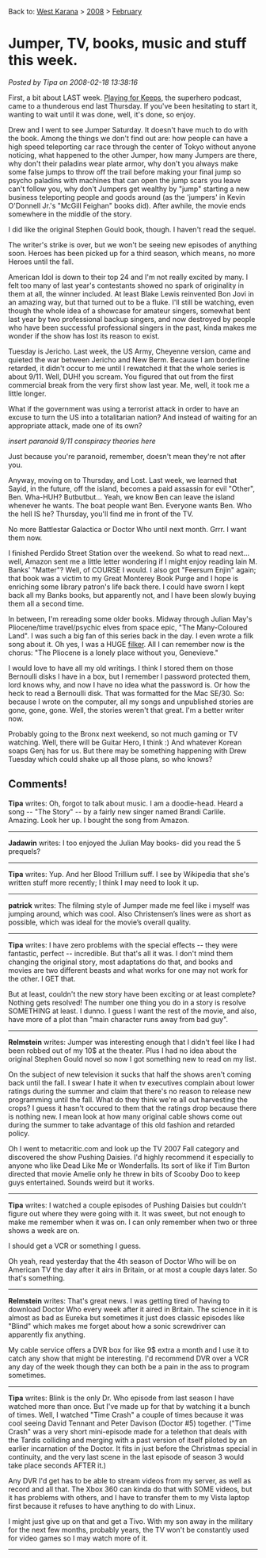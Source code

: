 Back to: [West Karana](/posts/westkarana.md) > [2008](/posts/2008/westkarana.md) > [February](./westkarana.md)
# Jumper, TV, books, music and stuff this week.

*Posted by Tipa on 2008-02-18 13:38:16*

First, a bit about LAST week. [Playing for Keeps](http://playingforkeepsnovel.com), the superhero podcast, came to a thunderous end last Thursday. If you've been hesitating to start it, wanting to wait until it was done, well, it's done, so enjoy.

Drew and I went to see Jumper Saturday. It doesn't have much to do with the book. Among the things we don't find out are: how people can have a high speed teleporting car race through the center of Tokyo without anyone noticing, what happened to the other Jumper, how many Jumpers are there, why don't their paladins wear plate armor, why don't you always make some false jumps to throw off the trail before making your final jump so psycho paladins with machines that can open the jump scars you leave can't follow you, why don't Jumpers get wealthy by "jump" starting a new business teleporting people and goods around (as the 'jumpers' in Kevin O'Donnell Jr.'s "McGill Feighan" books did). After awhile, the movie ends somewhere in the middle of the story.

I did like the original Stephen Gould book, though. I haven't read the sequel.

The writer's strike is over, but we won't be seeing new episodes of anything soon. Heroes has been picked up for a third season, which means, no more Heroes until the fall.

American Idol is down to their top 24 and I'm not really excited by many. I felt too many of last year's contestants showed no spark of originality in them at all, the winner included. At least Blake Lewis reinvented Bon Jovi in an amazing way, but that turned out to be a fluke. I'll still be watching, even though the whole idea of a showcase for amateur singers, somewhat bent last year by two professional backup singers, and now destroyed by people who have been successful professional singers in the past, kinda makes me wonder if the show has lost its reason to exist.

Tuesday is Jericho. Last week, the US Army, Cheyenne version, came and quieted the war between Jericho and New Berm. Because I am borderline retarded, it didn't occur to me until I rewatched it that the whole series is about 9/11. Well, DUH! you scream. You figured that out from the first commercial break from the very first show last year. Me, well, it took me a little longer.

What if the government was using a terrorist attack in order to have an excuse to turn the US into a totalitarian nation? And instead of waiting for an appropriate attack, made one of its own?

*insert paranoid 9/11 conspiracy theories here*

Just because you're paranoid, remember, doesn't mean they're not after you.

Anyway, moving on to Thursday, and Lost. Last week, we learned that Sayid, in the future, off the island, becomes a paid assassin for evil "Other", Ben. Wha-HUH? Butbutbut... Yeah, we know Ben can leave the island whenever he wants. The boat people want Ben. Everyone wants Ben. Who the hell IS he? Thursday, you'll find me in front of the TV.

No more Battlestar Galactica or Doctor Who until next month. Grrr. I want them now.

I finished Perdido Street Station over the weekend. So what to read next... well, Amazon sent me a little letter wondering if I might enjoy reading Iain M. Banks' "Matter"? Well, of COURSE I would. I also got "Feersum Enjin" again; that book was a victim to my Great Monterey Book Purge and I hope is enriching some library patron's life back there. I could have sworn I kept back all my Banks books, but apparently not, and I have been slowly buying them all a second time.

In between, I'm rereading some older books. Midway through Julian May's Pliocene/time travel/psychic elves from space epic, "The Many-Coloured Land". I was such a big fan of this series back in the day. I even wrote a filk song about it. Oh yes, I was a HUGE [filker](http://en.wikipedia.org/wiki/Filk_music). All I can remember now is the chorus: "The Pliocene is a lonely place without you, Genevieve."

I would love to have all my old writings. I think I stored them on those Bernoulli disks I have in a box, but I remember I password protected them, lord knows why, and now I have no idea what the password is. Or how the heck to read a Bernoulli disk. That was formatted for the Mac SE/30. So: because I wrote on the computer, all my songs and unpublished stories are gone, gone, gone. Well, the stories weren't that great. I'm a better writer now.

Probably going to the Bronx next weekend, so not much gaming or TV watching. Well, there will be Guitar Hero, I think :) And whatever Korean soaps Genj has for us. But there may be something happening with Drew Tuesday which could shake up all those plans, so who knows?

## Comments!

**Tipa** writes: Oh, forgot to talk about music. I am a doodie-head. Heard a song -- "The Story" -- by a fairly new singer named Brandi Carlile. Amazing. Look her up. I bought the song from Amazon.

---

**Jadawin** writes: I too enjoyed the Julian May books- did you read the 5 prequels?

---

**Tipa** writes: Yup. And her Blood Trillium suff. I see by Wikipedia that she's written stuff more recently; I think I may need to look it up.

---

**patrick** writes: The filming style of Jumper made me feel like i myself was jumping around, which was cool. Also Christensen’s lines were as short as possible, which was ideal for the movie’s overall quality.

---

**Tipa** writes: I have zero problems with the special effects -- they were fantastic, perfect -- incredible. But that's all it was. I don't mind them changing the original story, most adaptations do that, and books and movies are two different beasts and what works for one may not work for the other. I GET that.

But at least, couldn't the new story have been exciting or at least complete? Nothing gets resolved! The number one thing you do in a story is resolve SOMETHING at least. I dunno. I guess I want the rest of the movie, and also, have more of a plot than "main character runs away from bad guy".

---

**Relmstein** writes: Jumper was interesting enough that I didn't feel like I had been robbed out of my 10$ at the theater. Plus I had no idea about the original Stephen Gould novel so now I got something new to read on my list. 

On the subject of new television it sucks that half the shows aren't coming back until the fall. I swear I hate it when tv executives complain about lower ratings during the summer and claim that there's no reason to release new programming until the fall. What do they think we're all out harvesting the crops? I guess it hasn't occured to them that the ratings drop because there is nothing new. I mean look at how many original cable shows come out during the summer to take advantage of this old fashion and retarded policy.

Oh I went to metacritic.com and look up the TV 2007 Fall category and discovered the show Pushing Daisies. I'd highly recommend it especially to anyone who like Dead Like Me or Wonderfalls. Its sort of like if Tim Burton directed that movie Amelie only he threw in bits of Scooby Doo to keep guys entertained. Sounds weird but it works.

---

**Tipa** writes: I watched a couple episodes of Pushing Daisies but couldn't figure out where they were going with it. It was sweet, but not enough to make me remember when it was on. I can only remember when two or three shows a week are on.

I should get a VCR or something I guess.

Oh yeah, read yesterday that the 4th season of Doctor Who will be on American TV the day after it airs in Britain, or at most a couple days later. So that's something.

---

**Relmstein** writes: That's great news. I was getting tired of having to download Doctor Who every week after it aired in Britain. The science in it is almost as bad as Eureka but sometimes it just does classic episodes like "Blind" which makes me forget about how a sonic screwdriver can apparently fix anything. 

My cable service offers a DVR box for like 9$ extra a month and I use it to catch any show that might be interesting. I'd recommend DVR over a VCR any day of the week though they can both be a pain in the ass to program sometimes.

---

**Tipa** writes: Blink is the only Dr. Who episode from last season I have watched more than once. But I've made up for that by watching it a bunch of times. Well, I watched "Time Crash" a couple of times because it was cool seeing David Tennant and Peter Davison (Doctor #5) together. ("Time Crash" was a very short mini-episode made for a telethon that deals with the Tardis colliding and merging with a past version of itself piloted by an earlier incarnation of the Doctor. It fits in just before the Christmas special in continuity, and the very last scene in the last episode of season 3 would take place seconds AFTER it.)

Any DVR I'd get has to be able to stream videos from my server, as well as record and all that. The Xbox 360 can kinda do that with SOME videos, but it has problems with others, and I have to transfer them to my Vista laptop first because it refuses to have anything to do with Linux.

I might just give up on that and get a Tivo. With my son away in the military for the next few months, probably years, the TV won't be constantly used for video games so I may watch more of it.

---

